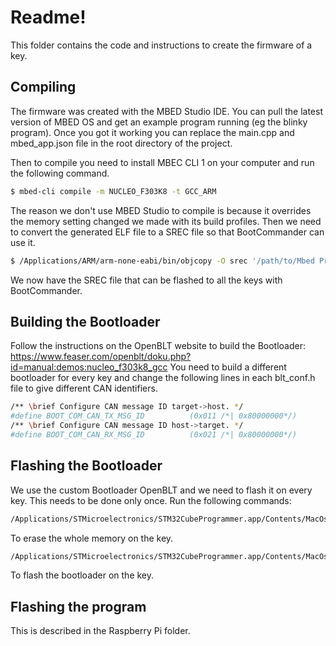 # Readme!

This folder contains the code and instructions to create the firmware of a key.

## Compiling

The firmware was created with the MBED Studio IDE. You can pull the latest version of MBED OS and get an example program running (eg the blinky program). Once you got it working you can replace the main.cpp and mbed_app.json file in the root directory of the project.

Then to compile you need to install MBEC CLI 1 on your computer and run the following command.
```sh
$ mbed-cli compile -m NUCLEO_F303K8 -t GCC_ARM
```
The reason we don't use MBED Studio to compile is because it overrides the memory setting changed we made with its build profiles.
Then we need to convert the generated ELF file to a SREC file so that BootCommander can use it.
```sh
$ /Applications/ARM/arm-none-eabi/bin/objcopy -O srec '/path/to/Mbed Programs/example_app/BUILD/NUCLEO_F303K8/GCC_ARM/example_app.elf' '/path/to/Mbed Programs/example_app/BUILD/NUCLEO_F303K8/GCC_ARM/example_app.srec'
```
We now have the SREC file that can be flashed to all the keys with BootCommander.

## Building the Bootloader

Follow the instructions on the OpenBLT website to build the Bootloader: https://www.feaser.com/openblt/doku.php?id=manual:demos:nucleo_f303k8_gcc
You need to build a different bootloader for every key and change the following lines in each blt_conf.h file to give different CAN identifiers.
```sh
/** \brief Configure CAN message ID target->host. */
#define BOOT_COM_CAN_TX_MSG_ID          (0x011 /*| 0x80000000*/)
/** \brief Configure CAN message ID host->target. */
#define BOOT_COM_CAN_RX_MSG_ID          (0x021 /*| 0x80000000*/)
```
## Flashing the Bootloader

We use the custom Bootloader OpenBLT and we need to flash it on every key. This needs to be done only once.
Run the following commands:
```sh
/Applications/STMicroelectronics/STM32CubeProgrammer.app/Contents/MacOs/bin/STM32_Programmer_CLI -c port=SWD -e all
```
To erase the whole memory on the key.
```sh
/Applications/STMicroelectronics/STM32CubeProgrammer.app/Contents/MacOs/bin/STM32_Programmer_CLI -c port=SWD -w /path/to/openblt_stm32f303_CAN1.srec
```
To flash the bootloader on the key.

## Flashing the program

This is described in the Raspberry Pi folder.
